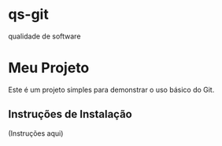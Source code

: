 # qs-git
qualidade de software
# Meu Projeto
Este é um projeto simples para demonstrar o uso básico do Git.
## Instruções de Instalação
(Instruções aqui)
